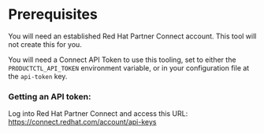 # Prerequisites

You will need an established Red Hat Partner Connect account. This tool will not
create this for you. 

You will need a Connect API Token to use this tooling, set to either the
`PRODUCTCTL_API_TOKEN` environment variable, or in your configuration file at
the `api-token` key.

### Getting an API token:

Log into Red Hat Partner Connect and access this URL:
https://connect.redhat.com/account/api-keys
